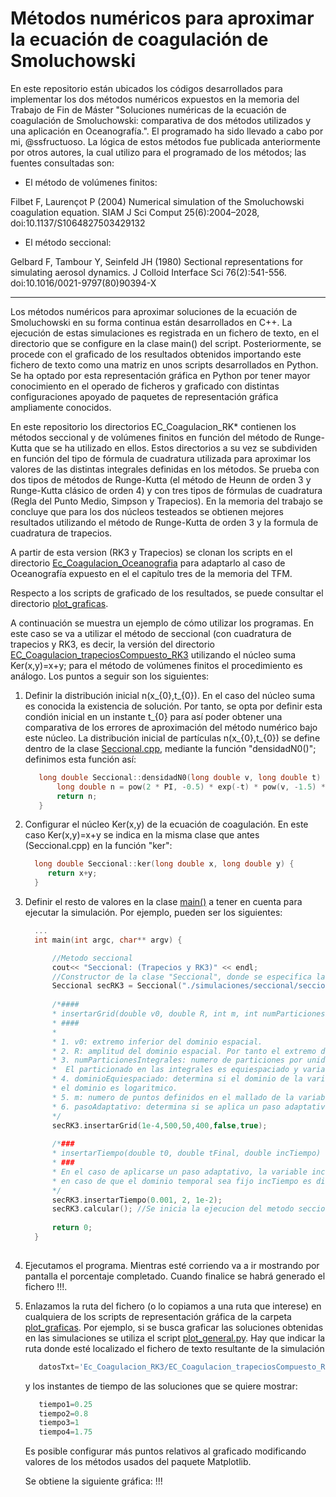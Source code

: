 # Métodos numéricos para aproximar la ecuación de coagulación de Smoluchowski

En este repositorio están ubicados los códigos desarrollados para implementar los dos métodos numéricos expuestos en la memoria del Trabajo de Fin de Máster "Soluciones numéricas de la ecuación de coagulación de Smoluchowski: comparativa de dos métodos utilizados y una aplicación en Oceanografı́a.". El programado ha sido llevado a cabo por mi, @ssfructuoso. La lógica de estos métodos fue publicada anteriormente por otros autores, la cual utilizo para el programado de los métodos; las fuentes consultadas son:

* El método de volúmenes finitos:

Filbet F, Laurençot P (2004) Numerical simulation of the Smoluchowski coagulation equation. SIAM J Sci Comput 25(6):2004–2028, doi:10.1137/S1064827503429132

* El método seccional:

Gelbard F, Tambour Y, Seinfeld JH (1980) Sectional representations for simulating aerosol dynamics. J Colloid Interface Sci 76(2):541-556. doi:10.1016/0021-9797(80)90394-X

------------------------------

Los métodos numéricos para aproximar soluciones de la ecuación de Smoluchowski en su forma continua están desarrollados en C++. La ejecución de estas simulaciones es registrada en un fichero de texto, en el directorio que se configure en la clase main() del script. Posteriormente, se procede con el graficado de los resultados obtenidos importando este fichero de texto como una matriz en unos scripts desarrollados en Python. Se ha optado por esta representación gráfica en Python por tener mayor conocimiento en el operado de ficheros y graficado con distintas configuraciones apoyado de paquetes de representación gráfica ampliamente conocidos.

En este repositorio los directorios EC_Coagulacion_RK* contienen los métodos seccional y de volúmenes finitos en función del método de Runge-Kutta que se ha utilizado en ellos. Estos directorios a su vez se subdividen en función del tipo de fórmula de cuadratura utilizada para aproximar los valores de las distintas integrales definidas en los métodos. Se prueba con dos tipos de métodos de Runge-Kutta (el método de Heunn de orden 3 y Runge-Kutta clásico de orden 4) y con tres tipos de fórmulas de cuadratura (Regla del Punto Medio, Simpson y Trapecios). En la memoria del trabajo se concluye que para los dos núcleos testeados se obtienen mejores resultados utilizando el método de Runge-Kutta de orden 3 y la formula de cuadratura de trapecios. 

A partir de esta version (RK3 y Trapecios) se clonan los scripts en el directorio [Ec_Coagulacion_Oceanografia](https://github.com/ssfructuoso/TFM_Ec_Coagulacion/tree/main/Ec_Coagulacion_Oceanografia) para adaptarlo al caso de Oceanografía expuesto en el el capítulo tres de la memoria del TFM.

Respecto a los scripts de graficado de los resultados, se puede consultar el directorio [plot_graficas](https://github.com/ssfructuoso/TFM_Ec_Coagulacion/tree/main/plot_graficas).



A continuación se muestra un ejemplo de cómo utilizar los programas. En este caso se va a utilizar el método de seccional (con cuadratura de trapecios y RK3, es decir, la versión del directorio [EC_Coagulacion_trapeciosCompuesto_RK3](https://github.com/ssfructuoso/TFM_Ec_Coagulacion/tree/main/Ec_Coagulacion_RK3/EC_Coagulacion_trapeciosCompuesto_RK3) utilizando el núcleo suma Ker(x,y)=x+y; para el método de volúmenes finitos el procedimiento es análogo. Los puntos a seguir son los siguientes:

1. Definir la distribución inicial n(x_{0},t_{0}).
   En el caso del núcleo suma es conocida la existencia de solución. Por tanto, se opta por definir esta condión inicial en un instante t_{0} para así poder obtener    una comparativa de los errores de aproximación del método numérico bajo este núcleo. La distribución inicial de partículas n(x_{0},t_{0}) se define dentro de la    clase [Seccional.cpp](https://github.com/ssfructuoso/TFM_Ec_Coagulacion/blob/main/Ec_Coagulacion_RK3/EC_Coagulacion_trapeciosCompuesto_RK3/Seccional.cpp),          mediante la función "densidadN0()"; definimos esta función así:
   ```c++
      long double Seccional::densidadN0(long double v, long double t) {
          long double n = pow(2 * PI, -0.5) * exp(-t) * pow(v, -1.5) * exp(-v * 0.5 * exp(-2 * t));
          return n;
      }
   ```

2. Configurar el núcleo  Ker(x,y) de la ecuación de coagulación. En este caso Ker(x,y)=x+y se indica en la misma clase que antes (Seccional.cpp) en la función   "ker":
    ```c++
      long double Seccional::ker(long double x, long double y) {
         return x+y;
      }
    ```
    
3. Definir el resto de valores en la clase [main()](https://github.com/ssfructuoso/TFM_Ec_Coagulacion/blob/main/Ec_Coagulacion_RK3/EC_Coagulacion_trapeciosCompuesto_RK3/main.cpp) a tener en cuenta para ejecutar la simulación. Por ejemplo, pueden ser los siguientes:
    ```c++
      ...
      int main(int argc, char** argv) {

          //Metodo seccional
          cout<< "Seccional: (Trapecios y RK3)" << endl;
          //Constructor de la clase "Seccional", donde se especifica la ruta donde se genera el fichero de texto resultante de la simulacion
          Seccional secRK3 = Seccional("./simulaciones/seccional/seccional_nx100_trapeciosCompuesto_KerSUMA");
          
          /*####
          * insertarGrid(double v0, double R, int m, int numParticionesIntegrales, bool dominioEquiespaciado, bool pasoAdaptativo)
          * ####
          *
          * 1. v0: extremo inferior del dominio espacial.
          * 2. R: amplitud del dominio espacial. Por tanto el extremo derecho v_{final}=v0+R.
          * 3. numParticionesIntegrales: numero de particiones por unidad sobre el intervalo en la variable v definido en cada una de las secciones. 
          *  El particionado en las integrales es equiespaciado y variable.
          * 4. dominioEquiespaciado: determina si el dominio de la variable espacial es equiespaciado o logaritmico. Si dominioEquiespaciado=false entonces
          * el dominio es logaritmico.
          * 5. m: numero de puntos definidos en el mallado de la variable v
          * 6. pasoAdaptativo: determina si se aplica un paso adaptativo en la aproximacion temporal o no; en este caso si se ha aplicado.
          */
          secRK3.insertarGrid(1e-4,500,50,400,false,true);
            
          /*###
          * insertarTiempo(double t0, double tFinal, double incTiempo)
          * ###
          * En el caso de aplicarse un paso adaptativo, la variable incTiempo establece el máximo del salto temporal \Delta t aplicable en el metodo; 
          * en caso de que el dominio temporal sea fijo incTiempo es directamente \Delta t.
          */
          secRK3.insertarTiempo(0.001, 2, 1e-2);
          secRK3.calcular(); //Se inicia la ejecucion del metodo seccional
          
          return 0;
      }
      
    ```
    
 4. Ejecutamos el programa. Mientras esté corriendo va a ir mostrando por pantalla el porcentaje completado. Cuando finalice se habrá generado el fichero !!!.

 5. Enlazamos la ruta del fichero (o lo copiamos a una ruta que interese) en cualquiera de los scripts de representación gráfica de la carpeta [plot_graficas](https://github.com/ssfructuoso/TFM_Ec_Coagulacion/tree/main/plot_graficas). 
    Por ejemplo, si se busca graficar las soluciones obtenidas en las simulaciones se utiliza el script [plot_general.py](https://github.com/ssfructuoso/TFM_Ec_Coagulacion/blob/main/plot_graficas/plot_general.py). Hay que indicar la ruta donde esté localizado el fichero de texto resultante de la simulación
    ```python
       datosTxt='Ec_Coagulacion_RK3/EC_Coagulacion_trapeciosCompuesto_RK3/simulaciones/seccional/seccional_nx50_trapeciosCompuesto_KerSUMA.txt'
    ```
    y los instantes de tiempo de las soluciones que se quiere mostrar:
    ```python
       tiempo1=0.25
       tiempo2=0.8
       tiempo3=1
       tiempo4=1.75
    ```
    Es posible configurar más puntos relativos al graficado modificando valores de los métodos usados del paquete Matplotlib.
    
    Se obtiene la siguiente gráfica:
     !!!
     
